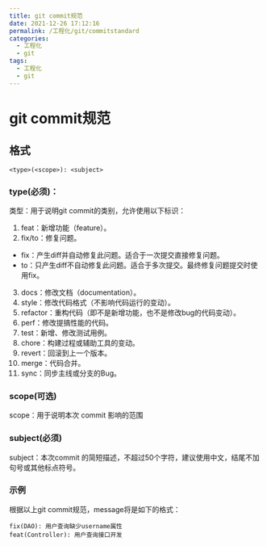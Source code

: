 ```yaml
---
title: git commit规范
date: 2021-12-26 17:12:16
permalink: /工程化/git/commitstandard
categories:
  - 工程化
  - git
tags:
  - 工程化
  - git
---
```

# git commit规范

## 格式
```<type>(<scope>): <subject>```
### type(必须)：
类型：用于说明git commit的类别，允许使用以下标识：

1. feat：新增功能（feature）。
2. fix/to：修复问题。
- fix：产生diff并自动修复此问题。适合于一次提交直接修复问题。
- to：只产生diff不自动修复此问题。适合于多次提交。最终修复问题提交时使用fix。
3. docs：修改文档（documentation）。
4. style：修改代码格式（不影响代码运行的变动）。
5. refactor：重构代码（即不是新增功能，也不是修改bug的代码变动）。
6. perf：修改提搞性能的代码。
7. test：新增、修改测试用例。
8. chore：构建过程或辅助工具的变动。
9. revert：回滚到上一个版本。
10. merge：代码合并。
11. sync：同步主线或分支的Bug。
### scope(可选)
scope：用于说明本次 commit 影响的范围
### subject(必须)
subject：本次commit 的简短描述，不超过50个字符，建议使用中文，结尾不加句号或其他标点符号。

### 示例
根据以上git commit规范，message将是如下的格式：
```
fix(DAO): 用户查询缺少username属性 
feat(Controller): 用户查询接口开发
```
